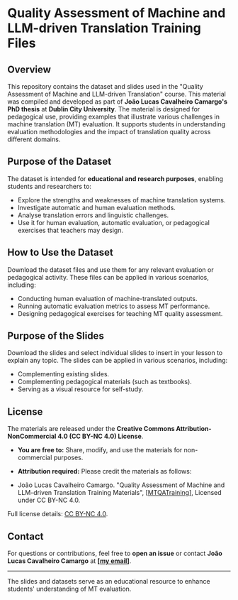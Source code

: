 # Quality Assessment of Machine and LLM-driven Translation Training Files

## Overview

This repository contains the dataset and slides used in the "Quality Assessment of Machine and LLM-driven Translation" course. This material was compiled and developed as part of **João Lucas Cavalheiro Camargo's PhD thesis** at **Dublin City University**. The material is designed for pedagogical use, providing examples that illustrate various challenges in machine translation (MT) evaluation. It supports students in understanding evaluation methodologies and the impact of translation quality across different domains.

## Purpose of the Dataset

The dataset is intended for **educational and research purposes**, enabling students and researchers to:

- Explore the strengths and weaknesses of machine translation systems.
- Investigate automatic and human evaluation methods.
- Analyse translation errors and linguistic challenges.
- Use it for human evaluation, automatic evaluation, or pedagogical exercises that teachers may design.

## How to Use the Dataset

Download the dataset files and use them for any relevant evaluation or pedagogical activity. These files can be applied in various scenarios, including:

- Conducting human evaluation of machine-translated outputs.
- Running automatic evaluation metrics to assess MT performance.
- Designing pedagogical exercises for teaching MT quality assessment.

## Purpose of the Slides

Download the slides and select individual slides to insert in your lesson to explain any topic. The slides can be applied in various scenarios, including:

- Complementing existing slides.
- Complementing pedagogical materials (such as textbooks).
- Serving as a visual resource for self-study.

## License

The materials are released under the **Creative Commons Attribution-NonCommercial 4.0 (CC BY-NC 4.0) License**.

- **You are free to:** Share, modify, and use the materials for non-commercial purposes.
- **Attribution required:** Please credit the materials as follows:

- João Lucas Cavalheiro Camargo. "Quality Assessment of Machine and LLM-driven Translation Training Materials", [[MTQATraining](https://github.com/joao-cavalheirocamargo/MTQATraining)], Licensed under CC BY-NC 4.0.

Full license details: [CC BY-NC 4.0](https://creativecommons.org/licenses/by-nc/4.0/).


## Contact

For questions or contributions, feel free to **open an issue** or contact **João Lucas Cavalheiro Camargo** at **[[my email](lucas.rihawf@gmail.com)]**.

---

The slides and datasets serve as an educational resource to enhance students' understanding of MT evaluation.

